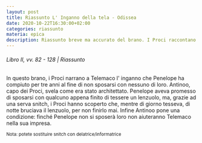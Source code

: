 ```yaml
---
layout: post
title: Riassunto L' Inganno della tela - Odissea
date: 2020-10-22T16:30:00+02:00
categories: riassunto
materia: epica
description: Riassunto breve ma accurato del brano. I Proci raccontano a Telemaco l' inganno della tela che Penelope ha compiuto per non sposarsi con nessuno di loro. L' inganno della Tela è un brano dell' Odissea, probabilmente non scritta da Omero ma retaggio della produzione artistica di vari aedi trasmessa per via orale per secoli.
---
```

###### Libro II, vv. 82 - 128  |  Riassunto


In questo brano, i Proci narrano a Telemaco l' inganno che Penelope ha compiuto per tre anni al fine di non sposarsi con nessuno di loro. Antinoo, capo dei Proci, svela come era stato architettato. Penelope aveva promesso di sposarsi con qualcuno appena finito di tessere un lenzuolo, ma, grazie ad una serva snitch, i Proci hanno scoperto che, mentre di giorno tesseva, di notte bruciava il lenzuolo, per non finirlo mai. Infine Antinoo pone una condizione: finché Penelope non si sposerà loro non aiuteranno Telemaco nella sua impresa.

<sub> Nota: potete sostituire snitch con delatrice/informatrice </sub>
